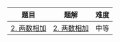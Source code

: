 | 题目                                                         | 题解 | 难度 |
| ------------------------------------------------------------ | ---- | ---- |
| [2. 两数相加](https://leetcode-cn.com/problems/add-two-numbers/) |  [2. 两数相加](https://github.com/ZonzeeLi/LeetCode/blob/master/index/1-10/2.%E4%B8%A4%E6%95%B0%E7%9B%B8%E5%8A%A0.md)    | 中等 |

